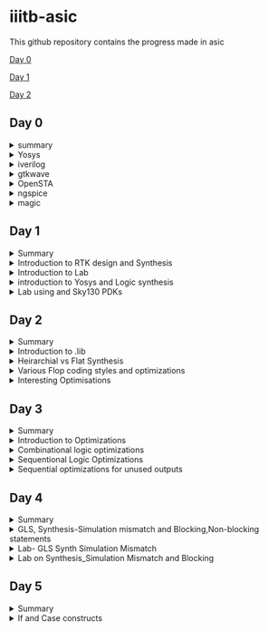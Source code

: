 # iiitb-asic
This github repository contains the progress made in asic 

[Day 0](#day-0)

[Day 1](#day-1)

[Day 2](#day-2)

## Day 0

<details>
 <summary> summary </summary>
  installed and launched the required tools
</details>

<details>
 <summary> Yosys </summary>


 I installed Yosys using the following commands:
```
git clone https://github.com/YosysHQ/yosys.git
cd yosys-master 
sudo apt install make 
sudo apt-get install build-essential clang bison flex \
    libreadline-dev gawk tcl-dev libffi-dev git \
    graphviz xdot pkg-config python3 libboost-system-dev \
    libboost-python-dev libboost-filesystem-dev zlib1g-dev
make 
sudo make install
```
afterinst:

![Screenshot from 2023-08-01 11-24-29](https://github.com/simarthethi/iiitb-asic/assets/140998783/a785f703-c42b-49cf-9224-73cb47949e5a)
</details>

<details>
 <summary> iverilog </summary>


 Installed iverilog using the following command:
  ```bash
sudo apt-get install iverilog
 ```
below is thescreenshot showing iverilog successfully installed
![Screenshot from 2023-08-01 11-25-21](https://github.com/simarthethi/iiitb-asic/assets/140998783/8e2c2866-d51e-4bef-942a-849306bfbce7)
</details>

<details>
 <summary> gtkwave </summary>


 Installed gtkwave using the following command:
  ```bash
sudo apt-get install gtkwave
 ```
Screenshot of gtkwave successfully installed
![Screenshot from 2023-08-01 11-26-05](https://github.com/simarthethi/iiitb-asic/assets/140998783/6aedab78-71dd-4088-b589-54aaeae00841)
</details>

<details>
 <summary> OpenSTA </summary>


 Installed and built OpenSTA (including the needed packages) using the following commands:
 ```bash
sudo apt-get install cmake clang gcctcl swig bison flex
git clone https://github.com/The-OpenROAD-Project/OpenSTA.git
cd OpenSTA
mkdir build
cd build
cmake ..
make
```
screenshot of OpenSTA successfully launched
![Screenshot from 2023-08-01 11-27-24](https://github.com/simarthethi/iiitb-asic/assets/140998783/122a3c8b-8843-422d-a3f3-ccf9c6abc4de)
</details>

<details>
 <summary> ngspice </summary>


 I downloaded the tarball from https://sourceforge.net/projects/ngspice/files/ to a local directory and unpacked it using the following commands:
 ```bash
tar -zxvf ngspice-37.tar.gz
cd ngspice-37
mkdir release
cd release
../configure  --with-x --with-readline=yes --disable-debug
make
sudo make install
 ```
screenshot of ngspice successfully launched

![Screenshot from 2023-08-01 11-29-03](https://github.com/simarthethi/iiitb-asic/assets/140998783/a3cca15a-d8ee-4299-9ea8-8443c02836a4)
</details>

<details>
 <summary> magic </summary>


 Installed magic using the following commands:
  ```bash
sudo apt-get install m4
sudo apt-get install tcsh
sudo apt-get install csh
sudo apt-get install libx11-dev
sudo apt-get install tcl-dev tk-dev
sudo apt-get install libcairo2-dev
sudo apt-get install mesa-common-dev libglu1-mesa-dev
sudo apt-get install libncurses-dev
 ```
screenshot of magic successfully launched
![Screenshot from 2023-08-01 11-28-15](https://github.com/simarthethi/iiitb-asic/assets/140998783/4db4a9e7-6c8e-4e74-a672-0bebaa594885)

![Screenshot from 2023-08-01 11-28-30](https://github.com/simarthethi/iiitb-asic/assets/140998783/9056e4bf-3fd2-4a07-8573-fd258089822e)
</details>


## Day 1

<details>
<summary> Summary </summary>
This section shows how I simulated and synthesized a 2x1 mux using iverilog and yosys respectively. iverilog generates from the RTL design and its testbench a value changing dump file (vcd). gtkwave is the tool used to plot the simulation results of the design. Yosys is a tool which synthesizes RTL designs into a netlist. It is also used to test the synthesized netlist when we provide it with a testbench.

</details>
<details>

<summary> Introduction to RTK design and Synthesis </summary>
**Simulator** : The RTL design is checked for adherence to the spec by simulating the design.
Simulator is the tool used for simulating the design.
** RTL Design **: the RTL Design is the actual verilog code or set of codes which has the intended functionality to meet with the required specifications.
**Testbench**: Testbench is the setup to apply stimulus to the design to check its functionality.

The simulator looks for changes on the input signls. Upon chnages to he input the output is evaluated 

![vsd day_1 simulator](https://github.com/simarthethi/iiitb-asic/assets/140998783/2dcfe72c-25b7-4b2f-8382-0553551bf6b5)

Here **iverilog** is used an open source simulator 
The output of the simulator is a VCD file(Value Change Dump file) which is viewed using **GTKWave** to visualize the waveform

Simulation flow of verilog-
![Screenshot from 2023-08-15 22-45-36](https://github.com/simarthethi/iiitb-asic/assets/140998783/6f142380-b18b-4186-bde1-ccc82de6db1f)
</details>
<details>
<summary> Introduction to Lab </summary>
Under this we will go through how to setup the directory and lab for the course and how to access various files and execute.

**Lab Setup**
The first step under the lab setup is to form a seperate directory for VLSI and gotclone the couse files from https://github.com/kunalg123/sky130RTLDesignAndSynthesisWorkshop.git
```bash
$ cd vsd
$ cd VLSI
$ cd git clone https://github.com/kunalg123/sky130RTLDesignAndSynthesisWorkshop.git
```
Upon the cloning, a new folder with the name sky130RTLDesignAndSynthesisWorkshop is made. 
Under this folder, there will be several folders, such as lib which contains the standard set 
library for sky130 which will be used for the synthesis, verilog_files which contains all the 
source files and testbenches for the experiments to be done.

**Working with iverilog and gtkwave**
Under this, we go over how load files on iverilog and visualise using gtkwave. The terminal is 
opened and the directory is set to the verilog_files, where various source files and their 
respective testbenches are stored. Under this example we will execute the mux using good_mux.v 
and check the functionality using gtkwave to visualise the dumpfile generated. Both the source 
file and testbench are loaded to iverilog.
```bash
$vsd
$ cd VLSI
$ cd sky130RTLDesignAndSynthesisWorkshop
$ cd verilog_files/
$ ls
$ iverilog good_mux.v tb_good_mux.v
$ ./a.out
$ gtkwave tb_good_mux.vcd
```
![vsd day1](https://github.com/simarthethi/iiitb-asic/assets/140998783/ba50c87d-b69c-4cb3-bbf9-e18f3cba145d)
![vsd_day1 libraries](https://github.com/simarthethi/iiitb-asic/assets/140998783/4cf0d6d0-0d06-4f7e-9bdf-a2829e3744ac)
**Waveform on GTKWave**
![vsd day_1 gtk wave](https://github.com/simarthethi/iiitb-asic/assets/140998783/e1c842e3-05f4-4f0f-96cd-e09957e7e9f7)
the waveformon gtkwave is used to check the variations in the output with input.

**MUX code**
To read the code one can use the gvim command and access both the source and testbench
```bash
$ gvim tb_good_mux.v -o good_mux.v
```
**the Source and testbench code**
![Screenshot from 2023-08-13 00-01-25](https://github.com/simarthethi/iiitb-asic/assets/140998783/c50eb689-e502-46ba-b54b-5cc653bea8a0)
</details>
<details>
<summary> introduction to Yosys and Logic synthesis </summary>

The RTL design is the behavioural model of the said specification written in an HDL language. For 
mapping this code to a hardware circuit comes the synthesis. The RTL code is translated to gate 
level using the front end libraries that are .lib files, through synthesis the netlist file is 
derived.

The front end library is also called .lib, which can be explained as a collection for modules for 
the logic gates for the mapping. It contains various types of the same logic gate, such as 2 and 
3 input and gates, and modules for the same gate with different execution speed, which can de 
decided upon the usecase and required specification. The speed of the gates depends the load, 
which for digital circuits are capacitors, thus charging and discharging of capacitors determine 
the speed of the gate, thus the system. For faster speed, we need transistor with more current 
sourcing capacity. Thus the need for wider transistors. But wider transistors enables faster 
processes with the trade off of power and area. Narrow transistors comsumes lesser area and 
power, but comes with bigger delays. Thus the choice of the gate models is made accordingly. The 
time delat should small enough to cover the propogation delay and setup times and at the same
time large enough that it doesn't cause a hold crisis, that is its bigger than the hold time of 
the next gate in process.

One has to guide the synthesizer for the required execution time, ie, the use of faster and slower transistor models while mapping. This is known as constraints.

The synthesizer used under this coursework is Yosys.

Yosys setup flow- 
![Screenshot from 2023-08-15 23-19-06](https://github.com/simarthethi/iiitb-asic/assets/140998783/2c4c6c27-5d4d-4b11-9437-c8543339f9cf)
The design block has the function read_design and .lib has a read_liberty function which reads the design file and .lib 
respectively. The netlist block has the fucntion read_netlist which upon execution generates the netlist file for the 
given design. It is to note design file and netlist file are two different representations for the same given 
specification.

Synthesis verification flow
![Screenshot from 2023-08-15 23-20-39](https://github.com/simarthethi/iiitb-asic/assets/140998783/8371c5eb-7090-4c3a-9e46-d718ae9e3a80)
To verify the synthesis output, we use the iverilog simulator which is given the netlist and testbench as inputs, attain a vcd file, which is visualised using gtkwave. The output on the gtkwave with the netlist file should be the same as in the case of RTL simulation. Since the primary inputs and outputs in case of RTL designs and netlist design remains the same, the same testbench can be used to verify the design.
</details>
<details>
<summary> Lab using and Sky130 PDKs </summary>
Under this section, we go through how to invoke the synthesizer yosys and synthesize the design. For the demonstration, we have taken the synthesis of mux, the good_mux.v file, which we have previously simulated before.

- Step one is to go to the directory for the verilog files and invoke yosys synthesizer.
``` bash
$ cd Documents/ASICs/VLSI/sky130RTLDesignAndSynthesisWorkshop/verilog_files/
$ yosys
```
![Screenshot from 2023-08-15 23-37-45](https://github.com/simarthethi/iiitb-asic/assets/140998783/49e9b91d-13bb-48d7-a31d-151c25a602a6)


- Now we read the .lib using read_liberty and the path is set to the .lib files.
- The behavourial model of mux is read using read_verilog followed by determining the module name to be synthesized.
- The netlist is generated by abc -liberty followed by the path to .lib which specifies what gates are to be linked. Thus the RTL file is converted to netlist.
- The logic being realised can be view using show.
```bash
 read_liberty -lib ~/Documents/ASICs/VLSI/sky130RTLDesignAndSynthesisWorkshop/lib/sky130_fd_sc_hd__tt_025C_1v80.lib
 read_verilog good_mux.v
 synth -top good_mux
 abc -liberty ~/Documents/ASICs/VLSI/sky130RTLDesignAndSynthesisWorkshop/verilog_files/sky130_fd_sc_hd__tt_025C_1v80.lib
 show
```
![vsd day_1 path to lib](https://github.com/simarthethi/iiitb-asic/assets/140998783/34bae7d2-d759-4270-935e-007539eb13a3)
![Screenshot from 2023-08-13 20-55-19](https://github.com/simarthethi/iiitb-asic/assets/140998783/68eb5bab-cc9b-402d-995e-b80974ed5adc)
![vsd day_1 graphical version of logic](https://github.com/simarthethi/iiitb-asic/assets/140998783/98548ea5-3b96-4576-8a48-e091f3980849)

- The netlist file is wriiten using write_verilog followed by the name for the file.
- Gvim edittor is used view the netlist file.
```bash
read_verilog -noattr good_mux_netlist.v
!gvim good_mux_netlist.v
```
![vsd day_1 netlist diagram](https://github.com/simarthethi/iiitb-asic/assets/140998783/b9617e24-c0f7-47ec-9324-36637d712d64)
</details>

## Day 2
<details>
 <summary> Summary </summary>
 I first synthesized a multiple module (made of two submodules) at the multiple module level 
 (both in hierarchical and flattened forms) then at the submodule level. Synthesis at the 
 submodule level is important for two reasons: 1-) when we have multiple instances of same module 
 (we synthesize once and replicate this netlist multiple times and stitch together the replicas 
 to get the multiple module netlist, and 2-) when we want to divide and conquer (in massive 
 designs) so that the tool can generate a portion by portion of the overall netlist and then we 
 can stitch together the netlist portions to get the multiple module netlist. After that, I 
 sumulated the different flop designs using iverilog and gtkwave, then synthesized the designs. 
 Finally, I synthesized 2 designs that were special; their synthesis used optimizations.
</details>
<details>
 <summary> Introduction to .lib </summary>
Under this section, we get a better insight regarding .lib. We have the general overview that it 
stores the models of all the standards cells, various variations and flavours as per the need of 
specification provided. Getting an insight into the .lib file, we start with the file name -

sky130_fd_sc_hd__tt_025C_1v80  
The name sky130 represemts that the library is based on 130nm technology. Under the nomenclature, we define PVT - process, voltage and temperature. Process refers to the variations due to the fabrication, ie. there will variations in the silicon fabricated even by the same machine. There is variation due to the voltage and temperature as well. Silicon is very sensitive to temperature. All these 3 determines how the silicon is going to perform. We aim to design such that silicon works in all the conditions, across various variations. These three are indicated under the name, tt stands for typical process, 25c indicates the temperature - 25C and 1v80 indicates the voltage of 1.80volts. It is to be noted, all the models under the said library are designed for the given PVT parameters.

We open the .lib file using gvim to go through various other informations it provides.
![vsd day_2 walkthrough of lib sky130](https://github.com/simarthethi/iiitb-asic/assets/140998783/983dccad-65ff-4217-b270-0dcd770c8ac3)

- It defines the technology begin used "CMOS" and the delay model as "table_lookup"
- It defines the units for various parameters and quanities, such as, 1ns for time, 1V for voltage, 1mA for current, 1kohm for resistance and 1pF for capacitance.
- It defines the operating conditions as "tt_025C_1v80".

Considering a two input and gate, and compare different two input and gate.
![vsd day_2 comparison btw and gates](https://github.com/simarthethi/iiitb-asic/assets/140998783/e933cdc5-24ab-4748-a94f-6d314459b441)

- The lib files conatins the power and timing information for the 4 possible outcomes.
- All three taken cells are 2 input and gates, but differ in their areas, and2_4 has a larger area than area2_2 and consequently more than and2_0.
- Having a larger area refers to the use of a wider cell. Wider cells will be faster, but consumes more power. This can be seen in the datials under the lib file.
</details>

<details>
<summary> Heirarchial vs Flat Synthesis </summary>
Under this section, we go over what is heirchial synthesis and flat synthesis. For this, we have taken the case of multiple_modul2s.v from verilog files to have a better unstanding.



```bash
simar-thethi@simar-thethi-Inspiron-3542:~/vsd/VLSI/sky130RTLDesignAndSynthesisWorkshop/verilog_files$ multiple_modules.v
```
![vsd day_2 gvimultiple module](https://github.com/simarthethi/iiitb-asic/assets/140998783/f08a2435-b0d5-4196-9413-42419fb33adf)

Gate level diagram
![Screenshot from 2023-08-16 00-21-41](https://github.com/simarthethi/iiitb-asic/assets/140998783/c2c11d4d-b7a4-4e0d-a920-d16e62f82c12)

We go to the directory where we find the model in verilog files
```bash
$ cd Documents/ASICs/VLSI/sky130RTLDesignAndSynthesisWorkshop/verilog_files
$ yosys
read_liberty -lib ~/Documents/ASICs/VLSI/sky130RTLDesignAndSynthesisWorkshop/lib/sky130_fd_sc_hd__tt_025C_1v80.lib
read_verilog multiple_modules.v
synth -top multiple_modules
abc -liberty ~/Documents/ASICs/VLSI/sky130RTLDesignAndSynthesisWorkshop/lib/sky130_fd_sc_hd__tt_025C_1v80.lib
show multiple_modules
```
**Reading and Synthesis of the said module**
![vsd day_2 multiple module yosys](https://github.com/simarthethi/iiitb-asic/assets/140998783/f689253a-3682-4080-b4aa-06ac8d1436c7)
![vsd day_2 reading verilog file](https://github.com/simarthethi/iiitb-asic/assets/140998783/af199fa9-8b89-413c-8619-191c19e687b1)
![vsd day_2 generate netlist m_m](https://github.com/simarthethi/iiitb-asic/assets/140998783/ce6f9abf-f5e4-493f-ad6d-503905bd9300)

- we hit show and expect to attain a similar schematic we had drew
  ![vsd day_2 show graphical rep of m_m](https://github.com/simarthethi/iiitb-asic/assets/140998783/31a1f607-589b-44f1-b463-b5b793512e67)


- We get the image of the top module.
- We don't get to see the and and or gates. We see the modules u1 and u2, which are the instances of the gates.
- **This type of design is called an heirarchial design.**
- We generate the netlist file for the design.
```bash
write_verilog -noattr multiple_modules_hier.v
!gvim multiple_modules_hier.v  
```
![gvim of m_ hiererchial](https://github.com/simarthethi/iiitb-asic/assets/140998783/017232f1-274d-4a29-b288-aafd55ab7a3c)
![vsd day_2 gvim m_m hiererchial pt2](https://github.com/simarthethi/iiitb-asic/assets/140998783/aff0388c-a5d1-4d54-a903-243277e659fc)

- In the netlist generated, it is observed that the hierarchy is maintained. The top module has instances of sub moduke 1 and 2, and the two modules are seperately defined implementing the and and or gates.
- It is to be more, since this is CMOS technology, we implement the gates using a nand gate with inverted inputs for or gate and nor gate with inverted inputs for and gate.

Now we will look into flat design techcnique.
```bash
write_verilog -noattr multiple_modules_flat.v
!gvim multiple_modules_flat.v
```
![vsd day_2 gvim m_m flattop synthesis](https://github.com/simarthethi/iiitb-asic/assets/140998783/4f3fb545-0eb5-4a0b-ac0d-a9d595935eaf)
![flattop synthesis pt2](https://github.com/simarthethi/iiitb-asic/assets/140998783/7700a0f5-c504-4388-94b8-9f621a23028a)

- In the new netlist, we don't see any instances of submodules such as u1 and u2.
- We get direct instances of and and or gates under the flat design.
- This type of design is known as flat desigin techniques.

```bash
flatten
show multiple_modules
```
![vsd day_2 show multiple module flat](https://github.com/simarthethi/iiitb-asic/assets/140998783/75a2d5e4-4bce-4b08-adcb-d3e6037e3f76)
We saw how to synthesis the top module, now we will look into synthesis of submodules.
![vsd say_2 show sub_module 1](https://github.com/simarthethi/iiitb-asic/assets/140998783/e7a8c22e-b586-47e0-8e14-e18bf1977fa9)
- We only see submodule 1, we don't get to see the multiple module or submodule 2.

</details>
<details>
<summary> Various Flop coding styles and optimizations </summary>
Under this section, we go through all the various types of flops available and how to design and 
code them efficiently. All the required files are presen in the folder verilog_files.
To understand the need of flops, we refer the example of a simple circuit with delays as 2ns for 
and gate and 1ns for or gate.
 
![Screenshot from 2023-08-16 01-14-56](https://github.com/simarthethi/iiitb-asic/assets/140998783/823b6384-2b96-4bf6-9f9e-29960f572b73)


- Considering the input goes from 0 to 1 for a and b and simultaneously, 1 to 0 for c.
- Ideally for the transition from (001) to (110), the output should have been a constant at 1,
but because of the delay, we get outout as 0 for a brief period of 2ns.
- This is called a glitch.
![Screenshot from 2023-08-16 01-17-36](https://github.com/simarthethi/iiitb-asic/assets/140998783/32a7f827-b33c-4083-9ae7-ed5ddd611cba)

- More the number of combinational circuits, more number of glitches appear, giving a glitchy output.
- To avoid this, we need an element to store the value. Comes the flops into picture.
- We use a D flipflop. They are a storage element. They are placed between combinational circuits and changes value only at clock edge.
![Screenshot from 2023-08-16 01-19-10](https://github.com/simarthethi/iiitb-asic/assets/140998783/6f21888e-78ba-4fb3-a203-feb739b160ac)

- We need to initailise the flops, else the combinational circuits gives a garbage value. For this purpose we have reset and set pins. They can be asynchoronous and synchronous.

Types of flops

- Flops can be designed to be asynchronous or synchronous. It depends on whether the flop is sensitive to the reset and set parameters.
- Under asynchronous, the flop is sensitive to the reset or set, ie the design checks for them and the moment, reset is encountered, the output is pulled to 0 irrespective of the clock. For asynchronous set, the output is pulled to 1.
- The circuit design and timing diagram along with verilog code is displayed under the image below under column 1.
- Under the case of synchronous reset, the output is pulled to 0 at the next clock cycle. The design and timing diagram along the verilog code is shown under the column 2 of the image below.
- Sync reset can be understodd as the input is pulled to 0, thus output becomes 0 for next clock cycle.

![Screenshot from 2023-08-16 01-22-20](https://github.com/simarthethi/iiitb-asic/assets/140998783/770b73ce-325c-42c9-9e86-35995680fd99)

Now, we go through simuations of async reset, async set and sync async reset and observe the waveforms using gtkwave to have a better understand.

**RTL code for dff_asyncres**
```bash
module dff_asyncres ( input clk ,  input async_reset , input d , output reg q );
always @ (posedge clk , posedge async_reset)
begin
	if(async_reset)
		q <= 1'b0;
	else	
		q <= d;
end
endmodule
```
On execution of iverilog and gtkwave we get
![vsd day_2 dff asyncres](https://github.com/simarthethi/iiitb-asic/assets/140998783/63ca8084-3fb8-4bc6-a631-690fd92672d0)
![vsd day_2 gtkwave dff asyncres](https://github.com/simarthethi/iiitb-asic/assets/140998783/00e0eca2-13f9-41eb-9ed1-7604185aa593)
- We can observe that the output q goes to 0 when the reset is encountered.
- Now we synthesis the design using yosys.

![vsd day_2yosys dff asyncres](https://github.com/simarthethi/iiitb-asic/assets/140998783/e8c03f69-9d14-4824-bf0a-535504d8bec8)
![vsd day_2 reading dff ayncres](https://github.com/simarthethi/iiitb-asic/assets/140998783/dd54d587-e4e1-4128-8a79-68370e35b5e2)

**RTL design of dff_async_set**
```bash
module dff_async_set ( input clk ,  input async_set , input d , output reg q );
always @ (posedge clk , posedge async_set)
begin
	if(async_set)
		q <= 1'b1;
	else	
		q <= d;
end
endmodule
```
- upon execution on terminal using iverilog and gtkwave
![vsd day_2 dff async set](https://github.com/simarthethi/iiitb-asic/assets/140998783/fc3ff189-8c67-478a-9ce3-fe12772e468c)
![gtkwave dff async set](https://github.com/simarthethi/iiitb-asic/assets/140998783/2f11ebf4-4daa-4b12-b53f-dd841782cf6d)

- We can observe that the output q goes to 1 as soon as we encounter the set irrespective of that clock. -Now we synthesis the design using yosys.
![vsd day_2 graphical dff  asynset](https://github.com/simarthethi/iiitb-asic/assets/140998783/d64f3b85-e656-4ac1-b58b-a48b000f0274)

**RTL code for dff_syncres**
```bash
module dff_syncres ( input clk ,  input sync_reset , input d , output reg q );
always @ (posedge clk )
begin
	if(sync_reset)
		q <= 1'b0;
	else	
		q <= d;
end
endmodule
```
- Upon executing iverilog and gtkwave
![vsd day_2 syncres](https://github.com/simarthethi/iiitb-asic/assets/140998783/988d2164-d386-4cbe-9de9-bf4178a15979)
![gtkwave dff syncres](https://github.com/simarthethi/iiitb-asic/assets/140998783/541ecbfa-0abd-4983-bee4-27ba81108523)
- It is observed that the output q is set to 0 at the next clock pulse when the reset is encountered, thus it is the case of sync reset.
- Now we synthesis the design using yosys.
![vsd day_2 graphical repp dff syncres](https://github.com/simarthethi/iiitb-asic/assets/140998783/b473d2c0-9789-472f-bd15-7e33485c943f)

</details>
<details>
<summary> Interesting Optimisations</summary>
Under this section we look into two interesting cases and how they are executed and designed.

First we look into mul2.v

- Code for mul2.v
```bash
module mul2 (input [2:0] a, output [3:0] y);
	assign y = a * 2;
endmodule
```
- The block diagram and the truth table for the executed logic is shown under.
![Screenshot from 2023-08-16 02-08-26](https://github.com/simarthethi/iiitb-asic/assets/140998783/d9b3bdff-8374-463d-913c-88db7e39d59b)

- From these, we are able to infer that the logic requires the input to be multiplied with 2, and upon checking the output it is the input with 1'b0 padding.
- Thus the design for the logic needs no hardware to be mapped.
- We will confirm this using yosys.
![Screenshot from 2023-08-16 02-11-02](https://github.com/simarthethi/iiitb-asic/assets/140998783/c746b58e-d304-4586-a3a5-6b4b272ac42f)

- From the yosys synthesis, we observe the number of cells in design is 0 and there is no hardware to be mapped. These have been highlighted in the picture above.
- The schematic attained shows a similar result.
- This was done in case of multiplication with 2. For multiplication with 4, we give 2'b00 padding and for 8, we give 3'b000 padding. This goes on.

Now, we look into another special case.

- Condider a 3bit number a[2:0], and the logic to be implemented is that the output y[5:0] is equal to 9 times of a[2:0].
- Code for execution
```bash
module mult8 (input [2:0] a , output [5:0] y);
	assign y = a * 9;
endmodule
```
- explanation
![Screenshot from 2023-08-16 02-13-28](https://github.com/simarthethi/iiitb-asic/assets/140998783/df14eb46-1a54-4e03-a098-54ce543cf23e)

- Multiplcation with 9 can be seen as multiplication with 8 and plus 1.
- We know multiplication with 8 is equal to 3'b000 padding, and adding the same 3 bit number to the padded number comes of as concatanation of {a,a}.
- Thus there are no standard cell required for the design. We verify this using yosys.
![Screenshot from 2023-08-16 02-15-45](https://github.com/simarthethi/iiitb-asic/assets/140998783/20c612e7-3e59-4b14-9931-2d1810ede082)

- We see that there are no standard cells required.
- We see the concatanation operation done in the netlist.
</details>

## Day 3
<details>
<summary> Summary </summary>
I have synthesized designs with optimizations. Combinational logic optimizations include 1-) 
constant propagation (when the combination is just propagating a constant) and 2-) boolean logic 
optimization (when boolean rules are used to simplify the expression). Sequential logic 
optimizations include 1-) sequential constant propagation (when constant is propagated with clock 
involved), 2-) state optimization (when unused states are optimized), 3-) retiming (when logic is 
split to decrease timing of the different logic portions and increase frequency), and 4-) 
sequential logic cloning (when physical aware synthesis is done to optimize the floop plan)
</details>
<details>
<summary> Introduction to Optimizations </summary>
Optimising the combinational logic circuit is squeezing the logic to get the most optimized digital design so that the circuit finally is area and power efficient. This is achieved by the synthesis tool using various techniques and gives us the most optimized circuit.

**Techniques for optimization for combinational logic**:

- Constant propagation which is Direct optimizxation technique
- Boolean logic optimization using K-map or Quine McKluskey

Here is an example for **Constant Propagation**
![Screenshot from 2023-08-16 02-25-21](https://github.com/simarthethi/iiitb-asic/assets/140998783/ab9cedb8-4671-4beb-a244-0cbe24c3f7db)
In the above example, if we considor the trasnsistor level circuit of output Y, it has 6 MOS trasistors and when it comes to invertor, only 2 transistors will be sufficient. This is achieved by making A as contstant and propagating the same to output.
**Techniquies for Sequentional logic otimizations**
Below are the various techniques used for sequential logic optimisations:
- Basic
   Sequential contant propagation
- Advanced
   State optimisation
   Retiming
   Sequential Logic Cloning (Floor Plan Aware Synthesis)

-  The input of D ff is grounded, ir d=0, and the reset parameter is given. Here even if the
  reset is given or not the output output of the flop is constant at 0, hence the overall outcome
  is constant.
   ![Screenshot from 2023-08-16 03-38-37](https://github.com/simarthethi/iiitb-asic/assets/140998783/ae8fb30a-17b9-4ab9-9a64-0a96a03283bc)
- Now taking the same circuit, but instead of reset, we give set. Now when the set is 1, the flop
output follows set. As soon as set is removed, the output goes to 0 at the next positive clock
edge. Thus now we can't remove the flop from design, Thus we retain the flop.
![Screenshot from 2023-08-16 03-41-14](https://github.com/simarthethi/iiitb-asic/assets/140998783/a95b3c4d-6e08-4362-a4e4-7cd7fa167e01)
**Advanced Methods for Sequential logic Optimisation**

- State optimization in ASIC design is about finding the best trade-offs among performance, power
efficiency, area utilization, and other design objectives to create an effective and efficient
custom integrated circuit for a particular application.
- Re-timing is the technique used to optimize the timing performance of a digital circuit by
moving registers (flip-flops) to different locations within the circuit without changing its
functionality. The primary goal of retiming is to improve the critical path delay, which is the
longest path through the logic circuit that determines the maximum operating frequency.
- Sequential logic cloning or flip-flop cloning or state machine cloning is the technique used to
replicate or duplicate certain portions of sequential logic circuits. This technique is employed
to improve performance, reduce critical path delays, or optimize power consumption in a design
without altering its functional behavior.



</details>
<details>
<summary> Combinational logic optimizations </summary>

Let's consider an example concurrent statement assign **y=a?(b?c:(c?a:0)):(!c)**

The above expression is using a ternary operator which realizes a series of multiplexers, however, when we write the boolean expression at outputs of each mux and simplify them further using boolean reduction techniques, the outout y turns out be just **~(a^c)**

Command to optimize the circuit by yosys is
```bash
yosys> opt_clean -purge
```
opt_clean remove unused cells and wires. The -purge switch removes internal nets if they have a public name. This command identifies wires and cells that are unused and removes them. This command can be used to clean up after the commands that do the actual work.



In case of multiple models, it is important to flatten the design then followup with optimization.

**Lab 1-opt_check.v**
**RTL code**
```bash
module opt_check (input a , input b , output y);
	assign y = a?b:0;
endmodule
```
- after synthesis on yosys
![vsd day_3 opt_check graphical rep](https://github.com/simarthethi/iiitb-asic/assets/140998783/e183fdc0-3fea-40e3-ac35-2d4f7102d49e)

**Lab_2 opt_check2.v**
**RTL code**
```bash
module opt_check2 (input a , input b , output y);
	assign y = a?1:b;
endmodule
```
- Hardware after synthesis on yosys
![vsd day_3 opt_check2 graphical re](https://github.com/simarthethi/iiitb-asic/assets/140998783/25d4ad53-b091-4e73-a021-0710b05f49c2)

**Lab_3 opt_check3.v**
**RTL code**
```bash
module opt_check3 (input a , input b, input c , output y);
	assign y = a?(c?b:0):0;
endmodule
```
- hardware after synthesis on yosys
![vsd day_3 pot_check3 graphical_rep](https://github.com/simarthethi/iiitb-asic/assets/140998783/ced19225-4aba-4b54-b8b8-aa20aa73f2f6)

**Lab_4 opt_check4.v**
**RTL code**
```bash
module opt_check4 (input a , input b , input c , output y);
 assign y = a?(b?(a & c ):c):(!c);
 endmodule
```
- Hardware  after synthesis on yosys
![vsd day_3 optcheck4](https://github.com/simarthethi/iiitb-asic/assets/140998783/4c160fee-16f7-4caa-abe3-ba6365af6e3c)
**Lab_5 multiple_module_opt.v
**RTL code**
```bash
module sub_module1(input a , input b , output y);
 assign y = a & b;
endmodule


module sub_module2(input a , input b , output y);
 assign y = a^b;
endmodule


module multiple_module_opt(input a , input b , input c , input d , output y);
wire n1,n2,n3;

sub_module1 U1 (.a(a) , .b(1'b1) , .y(n1));
sub_module2 U2 (.a(n1), .b(1'b0) , .y(n2));
sub_module2 U3 (.a(b), .b(d) , .y(n3));

assign y = c | (b & n1); 


endmodule
```
- Hardware after synthesis on yosys
![multiple module opt](https://github.com/simarthethi/iiitb-asic/assets/140998783/e9973120-4219-459f-bb08-12173655c4ec)
**Lab_6 multiple_modules_opt2.v**
**RTL code**
```bash
 module sub_module(input a , input b , output y);
 assign y = a & b;
endmodule



module multiple_module_opt2(input a , input b , input c , input d , output y);
wire n1,n2,n3;

sub_module U1 (.a(a) , .b(1'b0) , .y(n1));
sub_module U2 (.a(b), .b(c) , .y(n2));
sub_module U3 (.a(n2), .b(d) , .y(n3));
sub_module U4 (.a(n3), .b(n1) , .y(y));


endmodule
```
- Hardware after yosys synthesis
![multiple module opt2](https://github.com/simarthethi/iiitb-asic/assets/140998783/e5acbb37-713d-43b2-a533-35605cc4bcf2)
</details>

<details>
<summary> Sequentional Logic Optimizations </summary>

**Lab_1 dff_const1.v**
**RTL code**
```bash
module dff_const1(input clk, input reset, output reg q);
always @(posedge clk, posedge reset)
begin
	if(reset)
		q <= 1'b0;
	else
		q <= 1'b1;
end

endmodule
```
- Simulation on iverilog and gtkwave
![vsd day_3 dff const1 gtkwave](https://github.com/simarthethi/iiitb-asic/assets/140998783/0c34fb67-1edc-499f-a9f3-254c67ee0c22)
- optimization using yosys
![vsd day_3 dff const optimized ckt](https://github.com/simarthethi/iiitb-asic/assets/140998783/1f70cea5-cf81-47db-b429-f56f5ce9db23)

**Lab_2 dff_const2.v**
**RTL code**
```bash
module dff_const2(input clk, input reset, output reg q);
always @(posedge clk, posedge reset)
begin
	if(reset)
		q <= 1'b1;
	else
		q <= 1'b1;
end

endmodule
```
- Simulation using iverilog and yosys
![vsd day_3 dff const2 gtkwave](https://github.com/simarthethi/iiitb-asic/assets/140998783/a3e79097-aab1-4e1a-b36e-cee7ab287d04)
- optimization using yosys
![vsd_day3 dff const2 optimized](https://github.com/simarthethi/iiitb-asic/assets/140998783/61312886-25c4-4840-9181-ff5e2d14516a)

**Lab_3 dff_const3.v**
**RTL code**
```bash
module dff_const2(input clk, input reset, output reg q);
module dff_const3(input clk, input reset, output reg q);
reg q1;

always @(posedge clk, posedge reset)
begin
	if(reset)
	begin
		q <= 1'b1;
		q1 <= 1'b0;
	end
	else
	begin
		q1 <= 1'b1;
		q <= q1;
	end
end

endmodule
```
-simaulation using iverilog and gtkwave
![vsd day_3 dff const3 gtkwave](https://github.com/simarthethi/iiitb-asic/assets/140998783/0929ca11-3c57-4b02-81fe-7c852c639f36)
-optimization using yosys
![vsd day_3 dff const3 optimized](https://github.com/simarthethi/iiitb-asic/assets/140998783/7f4abd61-ba2a-4c14-bc6a-237cfaff5c74)

**Lab_4 dff_const4.v**
**RTL code**
```bash
module dff_const4(input clk, input reset, output reg q);
reg q1;

always @(posedge clk, posedge reset)
begin
	if(reset)
	begin
		q <= 1'b1;
		q1 <= 1'b1;
	end
	else
	begin
		q1 <= 1'b1;
		q <= q1;
	end
end

endmodule
```
-Simulation using iverilog and gtkwave
![vsd day_3 dff const4 gtkwave](https://github.com/simarthethi/iiitb-asic/assets/140998783/a7cf35e9-8991-4f3d-9086-c77e7b44a12c)
-optimization using yosys
![vsd day_3 dff const4 optimized](https://github.com/simarthethi/iiitb-asic/assets/140998783/d9f5472b-57ae-47d6-9c11-ade0bced8a5d)

**Lab_5 dff_const5.v**
**RTL code**
```bash

module dff_const5(input clk, input reset, output reg q);
reg q1;

always @(posedge clk, posedge reset)
begin
	if(reset)
	begin
		q <= 1'b0;
		q1 <= 1'b0;
	end
	else
	begin
		q1 <= 1'b1;
		q <= q1;
	end
end

endmodule
```
-simulation using iverilog and gtkwave
![vsd day_3 dff const5 gtkwve](https://github.com/simarthethi/iiitb-asic/assets/140998783/1aed74f1-3d7b-4a4f-9015-04132931a247)

-optimization using yosys
![vsd day_3 dff const5 optimized](https://github.com/simarthethi/iiitb-asic/assets/140998783/5f300a0e-6cd2-44b5-8cd1-d325cec47001)
</details>

<details>
<summary> Sequential optimizations for unused outputs </summary>
Under this section, we look into how yosys synthesizer optimises the design in case of unused 
bits in the output. For this we have taken a 3 bit counter. In case 1, only the LSB is taken as 
final output, thus the first two are left unused. In case two, we take the entire 3 bits as 
output.
	
![Screenshot from 2023-08-16 04-06-54](https://github.com/simarthethi/iiitb-asic/assets/140998783/eedb31eb-4f6e-4410-b2e3-451949e77d43)
**Lab_1 using count[0]**
**RTL code**
```bash
module counter_opt (input clk , input reset , output q);
reg [2:0] count;
assign q = count[0];

always @(posedge clk ,posedge reset)
begin
	if(reset)
		count <= 3'b000;
	else
		count <= count + 1;
end

endmodule
```
-synthesis using yosys
![vsd day_3synthesis counter_opt](https://github.com/simarthethi/iiitb-asic/assets/140998783/4fe0b2f0-cf01-4021-bcbd-4d0da528d393)
![vsd day_3 counter opt rep](https://github.com/simarthethi/iiitb-asic/assets/140998783/dd3a6bdf-be61-4155-9974-fc74b8c9a107)

**Lab_2 using all three bits count[2] and count[1] and count[0]
**RTL code**
```bash
module counter_opt (input clk , input reset , output q);
reg [2:0] count;
assign q = count[2:0] == 3'b100;

always @(posedge clk ,posedge reset)
begin
	if(reset)
		count <= 3'b000;
	else
		count <= count + 1;
end
```
- synthesis using yosys
![vsd day_3 counter_opt2](https://github.com/simarthethi/iiitb-asic/assets/140998783/4e5ce863-ebb2-415a-95ed-7138ede79eca)
![counter opt2 plot](https://github.com/simarthethi/iiitb-asic/assets/140998783/5b922011-1080-4f1e-ae08-e2903129ee52)
- In the yosys generation, we see the design has encorporated 3 dff for the 3 bit counter.
- It is evident that the yosys synthesizer optimizes for the unsed bits in the output. This so important as illustrated because it saves a ton of space, and speed, and improves efficiency of the final design.
 </details> 

## Day 4
<details>
<summary> Summary </summary>
performed Gate Level Simulation (GLS). GLS is when the testbench is run with the netlist as 
design under test to ensure there are no synthesis and simulation mismatches, and it is important 
as it 1-) verifies the logical correctness of the post-synthesis design and 2-) ensures the 
timing of design is met. Synthesis and simulation mismatches can happen due to a lot of reasons 
including missing sensitivity list (some signal changes are not captured by the circuit because 
they are missing from the sensitivity list), blocking vs non-blocking assignments (inside an 
always block, "=" statements inside it are blocking meaning they are executed in order they are 
written, assignments (<=) on the other hand are non-blocking so they are executed in parallel => 
non-blocking should be used with sequential circuits. Note that the synthesis will yield same 
circuit with blocking and non-blockin; it will yield what would be obtained as if the statements 
where written in non-blocking format, so in case they weren't written as such a mismatch will 
occur with the simulation), and non-standard verilog coding.
</details>

<details>
<summary> GLS, Synthesis-Simulation mismatch and Blocking,Non-blocking statements </summary>
**GLS concepts and flow**
What is GLS-Gate Level Simulation?
GLS is generating the simulation output by running test bench with netlist file generated from 
synthesis as design under test. Netlist is logically same as RTL code, therefore, same test bench 
can be used for it.

Why GLS?
We perform this to verify logical correctness of the design after synthesizing it. Also ensuring 
the timing of the design is met.

Below picture gives an insight of the procedure. Here while using iverilog, we also include gate 
level verilog models to generate GLS simulation.
![Screenshot from 2023-08-16 10-10-17](https://github.com/simarthethi/iiitb-asic/assets/140998783/f3254e33-17b1-4e83-9564-9f490256d985)

**Synthesis Simulation Mismatch**
There are three main reasons for Synthesis Simulation Mismatch:
      -Missing sensitivity lis in always block
      -blocking vs non-blocking assignments
      -Non standard verilog coding
*Missing Sensitivity List*
To understand this we use examples for a mux with different sensitivity

-Code 1
```bash
module mux1 (input sel , i0, i1 ,
output reg y);

always@(sel)
begin
if(sel)
	y=i1;
else
	y=i0;
end

endmodule
```
-Code 2
```bash
module mux (input sel , i0, i1 ,
output reg y);

always@(*) 
begin
if(sel)
	y=i1;
else
	y=i0;
end

endmodule
```
- Mux 1 is sensitive to changes is changes in latches, ie the output y will change only at the changes of sel. Thus the changes of inputs i1 and i0 are not displayed in the output.
- Mux 2 is sensitive to all three, so when high sel, output covers all changes in i1, and for low sel, all changes in i0 are covered.
- Now, the simulation and synthesis of mux 2 wont have any mismatch.
- But mux1 will have mismatch,as simulators work on sensitivity list and the simulation will behave as a double edge triggered latch, while the synthesizer converts the logic into netlist and doesn't look into sensitivity list, thus synthesis will behave as a 2 input MUX.

*Blocking and Non-blocking statements*
Blocking statements execute the statemetns in the order they are written inside the always block. 
Non-Blocking statements execute all the RHS and once always block is entered, the values are 
assigned to LHS. This will give mismatch as sometimes, improper use of blocking statements can 
create latches.
</details>
<details>
<summary> Lab- GLS Synth Simulation Mismatch </summary>

**Lab_1 ternary_operator_mux.v**
**RTL code**
```bash
module ternary_operator_mux (input i0 , input i1 , input sel , output y);
	assign y = sel?i1:i0;
endmodule
```
- Simulation using iverilog and yosys
![vsd day_4 ternary opt mux gtkwave](https://github.com/simarthethi/iiitb-asic/assets/140998783/5fea5a54-8d17-4474-bba5-80814a15f877)
- now we synthesis using yosys
![vsd day_4 ternary opt mux rep](https://github.com/simarthethi/iiitb-asic/assets/140998783/36e4b12e-bf63-4fe9-b320-8557d3290f3a)
- generated netlist
![ternary opt mux netlist](https://github.com/simarthethi/iiitb-asic/assets/140998783/6302ab44-d863-4b35-a82c-30836382b975)
-Running GLS using the netlist file generated during yosys
![vsd day_4 ternary opt mux gtkwave](https://github.com/simarthethi/iiitb-asic/assets/140998783/751550ac-e06f-4154-82d9-7952c37582b2)
**it is clear that both simulatons are same**

**Lab_2 bad_mux.v**
**RTL code**
```bash

module bad_mux (input i0 , input i1 , input sel , output reg y);
always @ (sel)
begin
	if(sel)
		y <= i1;
	else 
		y <= i0;
end
endmodule
```
- Simulation using iverilog and gtkwave
![vsd day_4 bad mux gtkwave before synthesis](https://github.com/simarthethi/iiitb-asic/assets/140998783/b4e41291-3f57-491b-9b28-b63bddea772e)
- synthesis using Yosys
![vsd day_4 bad mux synthesis graphical rep](https://github.com/simarthethi/iiitb-asic/assets/140998783/773e30b0-6a3d-4af9-b610-ee91e184caac)
- netlist generated during synthesis
![bad mux netlist](https://github.com/simarthethi/iiitb-asic/assets/140998783/ac877677-9d5c-4206-8636-902a6a9e41b7)
- Running GLS using netlist file generated during yosys
![vsd day_4 bad_mux gtkwave after synthesis ](https://github.com/simarthethi/iiitb-asic/assets/140998783/2c19cc52-e422-46cd-8683-f7d9ab7b29f2)
- Under this, we see a clear mismatch between the simulation and synthesis designs. The RTL file
and netlist files aren't the same logic implemention. This happened due to the sensitivity
listing under the RTL file.
</details>
<details>
<summary> Lab on Synthesis_Simulation Mismatch and Blocking </summary>
In thissection we willlook into the mismatch between simulation and synthesis caused due to the blocking statements.
	
**RTL code**
```bash
module blocking_caveat (input a , input b , input  c, output reg d); 
reg x;
always @ (*)
begin
	d = x & c;
	x = a | b;
end
endmodule
```
- Running the simulation using iverilog and gtkwave
![vsdday_4 caveat gtkwave](https://github.com/simarthethi/iiitb-asic/assets/140998783/64c9b28b-0f3e-4cf8-b142-9fa03b31f12f)
- Synthesis using yosys
![vsd day_4 blocking caveat graph repo](https://github.com/simarthethi/iiitb-asic/assets/140998783/c700acb8-26bb-41e8-8aa2-f0f0ac8da629)
- Netlist generated
![blocking caveat netlist](https://github.com/simarthethi/iiitb-asic/assets/140998783/d0f5a262-35f1-40ff-8fa6-e0e077ccff7f)
- Running GLS on the netlist file generated using iverilog and gtkwave
![gtkwaave blocking caveat after synthesis](https://github.com/simarthethi/iiitb-asic/assets/140998783/ebcf9efc-9385-4077-9666-4ea88154c07d)
  
- It is seen that the waveform matches with the expected output for d=((a|b).c).
- There is clear mismatch between the simulation and synthesis in this case. This happended coz
we used blocking statements, and while simulation, the design makes a flop, which wasn't the
intention of the original design.
</details>

## Day 5

<details>
<summary> Summary </summary>
I have first learned about "if" and "case" statements which are used inside always blocks.
</details>
<details>
<summary> If and Case constructs </summary>
	
***if costruct***
The construct *if* is mainly used to create priority logic. In a nested if else construct, the 
conditions are given priority from top to bottom. Only if the condition is satisfied, if 
statement is executed and the compiler comes out of the block. If condition fails, it checks for 
next condition and so on as shown below.
**Syntax for nested if else**
```bash
if (<condition 1>)
begin
-----------
-----------
end
else if (<condition 2>)
begin
-----------
-----------
end
else if (<condition 3>)
.
.
.
```
**Dangers of *if* construct**
If use a bad coding style i.e, using incomplete if else constructs will infer a latch. We 
definetly don't require an unwanted latch in a combinational circuit. When an incomplete 
construct is used, if all the conditions are failed, the input is latched to the output and 
hence we don't get desired output unless we need a latch.
![IMG_20230816_111616](https://github.com/simarthethi/iiitb-asic/assets/140998783/ddf54009-3560-4056-bfd5-7810b133108f)

***Case construct***
**syntax**
```bash
case(statement)
  case1: begin
       --------
	 --------
	 end
 case2: begin
	     --------
	 --------
	 end
 default:
 endcase
```
In case construct, the execution checks for all the case statements and whichever satisfies the 
statement, that particular statement is executed.If there is no match, the default statement is 
executed. But here unlike if construct, the execution doesn't stop once statement is satisfied, 
but it continues further.

**Caveats in Case**
Caveats in case occur due to two reasons. One is **incomplete case statements** and the other is **partial assignments in case statements**.
</details>
